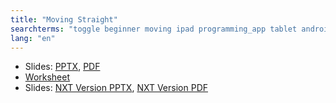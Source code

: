```yaml
---
title: "Moving Straight"
searchterms: "toggle beginner moving ipad programming_app tablet android app moving_straight forward backward"
lang: "en"
---
```

 <ul>
 <li class="ng-binding">Slides:
 <a href="translations/en-us/beginner/MovingStraight.pptx">PPTX</a>,
 <a href="translations/en-us/beginner/MovingStraight.pdf">PDF</a>
 </li>
 <li><a href="translations/en-us/beginner/MovingStraight.docx">Worksheet</a>
 </li>
<li class="ng-binding">Slides:
<a href="translations/en-us/beginner/MovingStraightNXT.pptx">NXT Version PPTX</a>,
<a href="translations/en-us/beginner/MovingStraightNXT.pdf">NXT Version PDF</a>
</li>
 </ul>
